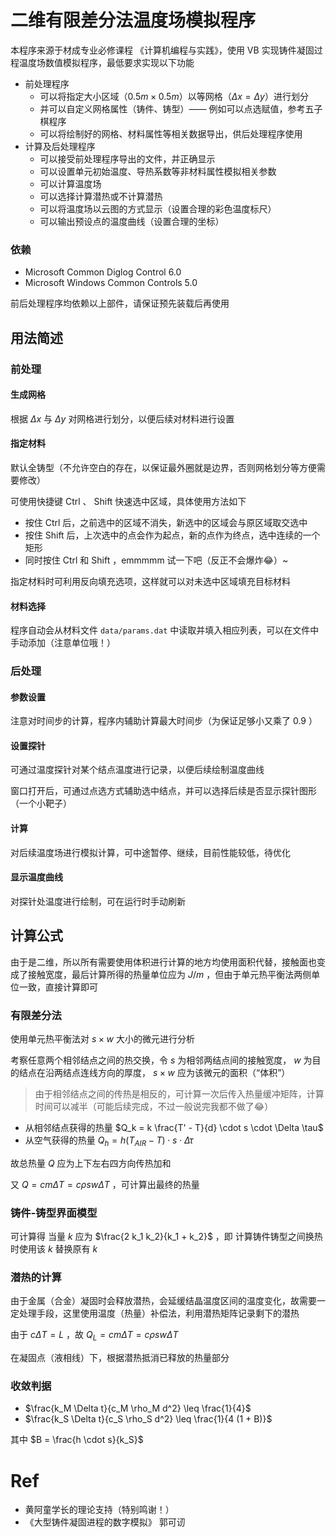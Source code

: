 # 二维有限差分法温度场模拟程序

本程序来源于材成专业必修课程 《计算机编程与实践》，使用 VB 实现铸件凝固过程温度场数值模拟程序，最低要求实现以下功能

-  前处理程序
   -  可以将指定大小区域（$0.5m \times 0.5m$）以等网格（$\Delta x = \Delta y$）进行划分
   -  并可以自定义网格属性（铸件、铸型）—— 例如可以点选赋值，参考五子棋程序
   -  可以将绘制好的网格、材料属性等相关数据导出，供后处理程序使用
-  计算及后处理程序
   -  可以接受前处理程序导出的文件，并正确显示
   -  可以设置单元初始温度、导热系数等非材料属性模拟相关参数
   -  可以计算温度场
   -  可以选择计算潜热或不计算潜热
   -  可以将温度场以云图的方式显示（设置合理的彩色温度标尺）
   -  可以输出预设点的温度曲线（设置合理的坐标）

### 依赖

-  Microsoft Common Diglog Control 6.0
-  Microsoft Windows Common Controls 5.0

前后处理程序均依赖以上部件，请保证预先装载后再使用

## 用法简述

### 前处理

#### 生成网格

根据 $\Delta x$ 与 $\Delta y$ 对网格进行划分，以便后续对材料进行设置

#### 指定材料

默认全铸型（不允许空白的存在，以保证最外圈就是边界，否则网格划分等方便需要修改）

可使用快捷键 Ctrl 、 Shift 快速选中区域，具体使用方法如下

-  按住 Ctrl 后，之前选中的区域不消失，新选中的区域会与原区域取交选中
-  按住 Shift 后，上次选中的点会作为起点，新的点作为终点，选中连续的一个矩形
-  同时按住 Ctrl 和 Shift ，emmmmm 试一下吧（反正不会爆炸:joy:）~

指定材料时可利用反向填充选项，这样就可以对未选中区域填充目标材料

#### 材料选择

程序自动会从材料文件 `data/params.dat` 中读取并填入相应列表，可以在文件中手动添加（注意单位哦！）

### 后处理

#### 参数设置

注意对时间步的计算，程序内辅助计算最大时间步（为保证足够小又乘了 0.9 ）

#### 设置探针

可通过温度探针对某个结点温度进行记录，以便后续绘制温度曲线

窗口打开后，可通过点选方式辅助选中结点，并可以选择后续是否显示探针图形（一个小靶子）

#### 计算

对后续温度场进行模拟计算，可中途暂停、继续，目前性能较低，待优化

#### 显示温度曲线

对探针处温度进行绘制，可在运行时手动刷新

## 计算公式

由于是二维，所以所有需要使用体积进行计算的地方均使用面积代替，接触面也变成了接触宽度，最后计算所得的热量单位应为 $J/m$ ，但由于单元热平衡法两侧单位一致，直接计算即可

### 有限差分法

使用单元热平衡法对 $s \times w$ 大小的微元进行分析

考察任意两个相邻结点之间的热交换，令 $s$ 为相邻两结点间的接触宽度， $w$ 为目的结点在沿两结点连线方向的厚度， $s \times w$ 应为该微元的面积（“体积”）

> 由于相邻结点之间的传热是相反的，可计算一次后传入热量缓冲矩阵，计算时间可以减半（可能后续完成，不过一般说完我都不做了:joy:）

-  从相邻结点获得的热量 $Q_k = k \frac{T' - T}{d} \cdot s \cdot \Delta \tau$
-  从空气获得的热量 $Q_h = h (T_{AIR} - T) \cdot s \cdot \Delta \tau$

故总热量 $Q$ 应为上下左右四方向传热加和

又 $Q = c m \Delta T = c \rho s w \Delta T$ ，可计算出最终的热量

### 铸件-铸型界面模型

可计算得 当量 $k$ 应为 $\frac{2 k_1 k_2}{k_1 + k_2}$ ，即 计算铸件铸型之间换热时使用该 $k$ 替换原有 $k$

### 潜热的计算

由于金属（合金）凝固时会释放潜热，会延缓结晶温度区间的温度变化，故需要一定处理手段，这里使用温度（热量）补偿法，利用潜热矩阵记录剩下的潜热

由于 $c \Delta T = L$ ，故 $Q_L = c m \Delta T = c \rho s w \Delta T$

在凝固点（液相线）下，根据潜热抵消已释放的热量部分

### 收敛判据

-  $\frac{k_M \Delta t}{c_M \rho_M d^2} \leq \frac{1}{4}$
-  $\frac{k_S \Delta t}{c_S \rho_S d^2} \leq \frac{1}{4 (1 + B)}$

其中 $B = \frac{h \cdot s}{k_S}$

# Ref

-  黄阿童学长的理论支持（特别鸣谢！）
-  《大型铸件凝固进程的数字模拟》 郭可讱
